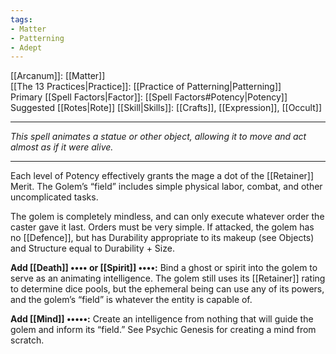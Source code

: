 ```yaml
---
tags:
- Matter
- Patterning
- Adept
---
```


[[Arcanum]]: [[Matter]]\
[[The 13 Practices|Practice]]: [[Practice of Patterning|Patterning]]\
Primary [[Spell Factors|Factor]]: [[Spell Factors#Potency|Potency]]\
Suggested [[Rotes|Rote]] [[Skill|Skills]]: [[Crafts]], [[Expression]], [[Occult]]

---

_This spell animates a statue or other object, allowing it to move and act almost as if it were alive._

---

Each level of Potency effectively grants the mage a dot of the [[Retainer]] Merit. The Golem’s “field” includes simple physical labor, combat, and other uncomplicated tasks.

The golem is completely mindless, and can only execute whatever order the caster gave it last. Orders must be very simple. If attacked, the golem has no [[Defence]], but has Durability appropriate to its makeup (see Objects) and Structure equal to Durability + Size.

**Add [[Death]] •••• or [[Spirit]] ••••:** Bind a ghost or spirit into the golem to serve as an animating intelligence. The golem still uses its [[Retainer]] rating to determine dice pools, but the ephemeral being can use any of its powers, and the golem’s “field” is whatever the entity is capable of.

**Add [[Mind]] •••••:** Create an intelligence from nothing that will guide the golem and inform its “field.” See Psychic Genesis for creating a mind from scratch.
